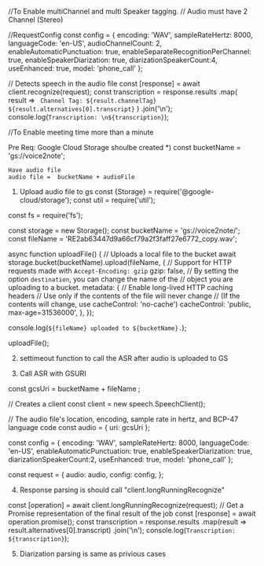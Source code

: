 //To Enable multiChannel and multi Speaker tagging.
// Audio must have 2 Channel (Stereo)


//RequestConfig
  const config = {
    encoding: 'WAV',
    sampleRateHertz: 8000,
    languageCode: 'en-US',
    audioChannelCount: 2,
    enableAutomaticPunctuation: true,
    enableSeparateRecognitionPerChannel: true,
    enableSpeakerDiarization: true,
    diarizationSpeakerCount:4,
    useEnhanced: true,
    model: 'phone_call'
  };


  // Detects speech in the audio file
  const [response] = await client.recognize(request);
  const transcription = response.results
  .map(
    result =>
      ` Channel Tag: ${result.channelTag} ${result.alternatives[0].transcript}`
  )
  .join('\n');
console.log(`Transcription: \n${transcription}`);



//To Enable meeting time more than a minute 

Pre Req:
    Google Cloud Storage shoulbe created
	*) const bucketName = 'gs://voice2note';
   
    Have audio file 
	audio file =  bucketName + audioFile 
 
1) Upload audio file to gs
  const {Storage} = require('@google-cloud/storage');
  const util = require('util');


  const fs = require('fs');

  const storage = new Storage();
  const bucketName = 'gs://voice2note/';
  const fileName = 'RE2ab63447d9a66cf79a2f3faff27e6772_copy.wav';

  async function uploadFile() {
     // Uploads a local file to the bucket
     await storage.bucket(bucketName).upload(fileName, {
        // Support for HTTP requests made with `Accept-Encoding: gzip`
        gzip: false,
       // By setting the option `destination`, you can change the name of the
       // object you are uploading to a bucket.
     metadata: {
      // Enable long-lived HTTP caching headers
      // Use only if the contents of the file will never change
      // (If the contents will change, use cacheControl: 'no-cache')
      cacheControl: 'public, max-age=31536000',
    },
  });


  console.log(`${fileName} uploaded to ${bucketName}.`);

  uploadFile();


2) settimeout function to call the ASR after audio is uploaded to GS

3) Call ASR with GSURI

  const gcsUri = bucketName + fileName ;

  // Creates a client
  const client = new speech.SpeechClient();

  // The audio file's location, encoding, sample rate in hertz, and BCP-47 language code
  const audio = {
    uri: gcsUri
  };
 
  const config = {
    encoding: 'WAV',
    sampleRateHertz: 8000,
    languageCode: 'en-US',
    enableAutomaticPunctuation: true,
    enableSpeakerDiarization: true,
    diarizationSpeakerCount:2,
    useEnhanced: true,
    model: 'phone_call'
  };

  const request = {
    audio: audio,
    config: config,
  };

4) Response parsing is should call "client.longRunningRecognize"

const [operation] = await client.longRunningRecognize(request);
// Get a Promise representation of the final result of the job
const [response] = await operation.promise();
const transcription = response.results
  .map(result => result.alternatives[0].transcript)
  .join('\n');
console.log(`Transcription: ${transcription}`);

5) Diarization parsing is same as privious cases


